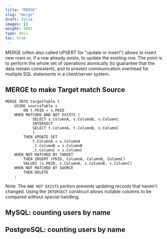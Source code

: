 ```yaml
---
title: "MERGE"
slug: "merge"
draft: false
images: []
weight: 9901
type: docs
toc: true
---
```


MERGE (often also called UPSERT for "update or insert") allows to insert new rows or, if a row already exists, to update the existing row. The point is to perform the whole set of operations atomically (to guarantee that the data remain consistent), and to prevent communication overhead for multiple SQL statements in a client/server system.

## MERGE to make Target match Source
    MERGE INTO targetTable t
        USING sourceTable s
            ON t.PKID = s.PKID
        WHEN MATCHED AND NOT EXISTS (
                SELECT s.ColumnA, s.ColumnB, s.ColumnC
                INTERSECT
                SELECT t.ColumnA, t.ColumnB, s.ColumnC
                )
            THEN UPDATE SET
                t.ColumnA = s.ColumnA
                ,t.ColumnB = s.ColumnB
                ,t.ColumnC = s.ColumnC
        WHEN NOT MATCHED BY TARGET
            THEN INSERT (PKID, ColumnA, ColumnB, ColumnC)
            VALUES (s.PKID, s.ColumnA, s.ColumnB, s.ColumnC)
        WHEN NOT MATCHED BY SOURCE
            THEN DELETE
        ;

Note: The `AND NOT EXISTS` portion prevents updating records that haven't changed. Using the `INTERSECT` construct allows nullable columns to be compared without special handling.

## MySQL: counting users by name


## PostgreSQL: counting users by name


